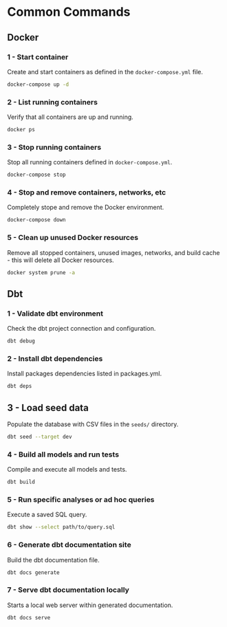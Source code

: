 # Common Commands

## Docker

### 1 - Start container 
Create and start containers as defined in the `docker-compose.yml` file.
```bash
docker-compose up -d
``` 

### 2 - List running containers
Verify that all containers are up and running.
```bash
docker ps
```

### 3 - Stop running containers
Stop all running containers defined in `docker-compose.yml`.
```bash
docker-compose stop
``` 

### 4 - Stop and remove containers, networks, etc
Completely stope and remove the Docker environment.
```bash
docker-compose down
```

### 5 - Clean up unused Docker resources
Remove all stopped containers, unused images, networks, and build cache - this will delete all Docker resources.
```bash
docker system prune -a
```

## Dbt

### 1 - Validate dbt environment
Check the dbt project connection and configuration.
```bash
dbt debug
```

### 2 - Install dbt dependencies
Install packages dependencies listed in packages.yml.
```bash
dbt deps
```

## 3 - Load seed data
Populate the database with CSV files in the `seeds/` directory.
```bash
dbt seed --target dev
```

### 4 - Build all models and run tests
Compile and execute all models and tests.
```bash
dbt build
```

### 5 - Run specific analyses or ad hoc queries
Execute a saved SQL query.
```bash
dbt show --select path/to/query.sql
```

### 6 - Generate dbt documentation site
Build the dbt documentation file.
```bash
dbt docs generate
```

### 7 - Serve dbt documentation locally
Starts a local web server within generated documentation.
```bash
dbt docs serve
```